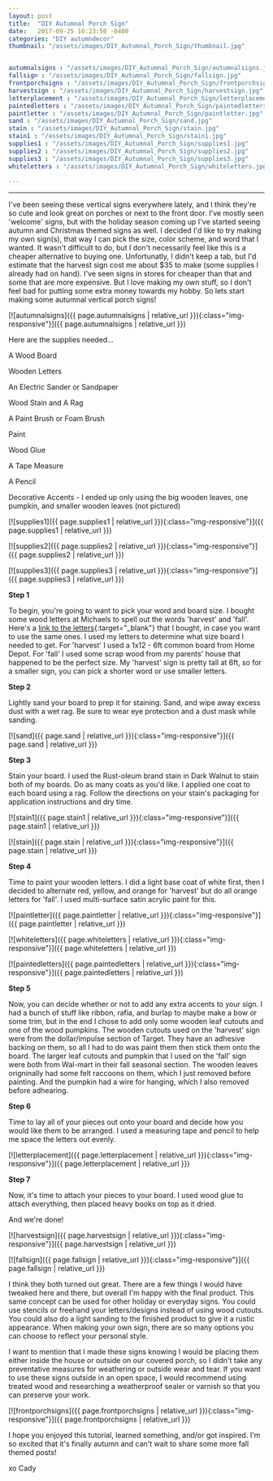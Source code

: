 ```yaml
---
layout: post
title:  "DIY Autumnal Porch Sign"
date:   2017-09-25 10:23:50 -0400
categories: "DIY autumndecor"
thumbnail: "/assets/images/DIY_Autumnal_Porch_Sign/thumbnail.jpg"


autumnalsigns : "/assets/images/DIY_Autumnal_Porch_Sign/autumnalsigns.jpg"
fallsign : "/assets/images/DIY_Autumnal_Porch_Sign/fallsign.jpg"
frontporchsigns : "/assets/images/DIY_Autumnal_Porch_Sign/frontporchsigns.jpg"
harvestsign : "/assets/images/DIY_Autumnal_Porch_Sign/harvestsign.jpg"
letterplacement : "/assets/images/DIY_Autumnal_Porch_Sign/letterplacement.jpg"
paintedletters : "/assets/images/DIY_Autumnal_Porch_Sign/paintedletters.jpg"
paintletter : "/assets/images/DIY_Autumnal_Porch_Sign/paintletter.jpg"
sand : "/assets/images/DIY_Autumnal_Porch_Sign/sand.jpg"
stain : "/assets/images/DIY_Autumnal_Porch_Sign/stain.jpg"
stain1 : "/assets/images/DIY_Autumnal_Porch_Sign/stain1.jpg"
supplies1 : "/assets/images/DIY_Autumnal_Porch_Sign/supplies1.jpg"
supplies2 : "/assets/images/DIY_Autumnal_Porch_Sign/supplies2.jpg"
supplies3 : "/assets/images/DIY_Autumnal_Porch_Sign/supplies3.jpg"
whiteletters : "/assets/images/DIY_Autumnal_Porch_Sign/whiteletters.jpg"
  
---
```

---
I've been seeing these vertical signs everywhere lately, and I think they're so cute and look great on porches or next to the front door. I've mostly seen 'welcome' signs, but with the holiday season coming up I've started seeing autumn and Christmas themed signs as well. I decided I'd like to try making my own sign(s), that way I can pick the size, color scheme, and word that I wanted. It wasn't difficult to do, but I don't necessarily feel like this is a cheaper alternative to buying one. Unfortunatly, I didn't keep a tab, but I'd estimate that the harvest sign cost me about $35 to make (some supplies I already had on hand). I've seen signs in stores for cheaper than that and some that are more expensive. But I love making my own stuff, so I don't feel bad for putting some extra money towards my hobby. So lets start making some autumnal vertical porch signs!

[![autumnalsigns]({{ page.autumnalsigns | relative_url }}){:class="img-responsive"}]({{ page.autumnalsigns | relative_url }})

Here are the supplies needed...

A Wood Board

Wooden Letters

An Electric Sander or Sandpaper

Wood Stain and A Rag

A Paint Brush or Foam Brush

Paint

Wood Glue

A Tape Measure

A Pencil

Decorative Accents - I ended up only using the big wooden leaves, one pumpkin, and smaller wooden leaves (not pictured)

[![supplies1]({{ page.supplies1 | relative_url }}){:class="img-responsive"}]({{ page.supplies1 | relative_url }})

[![supplies2]({{ page.supplies2 | relative_url }}){:class="img-responsive"}]({{ page.supplies2 | relative_url }})

[![supplies3]({{ page.supplies3 | relative_url }}){:class="img-responsive"}]({{ page.supplies3 | relative_url }})

**Step 1**

To begin, you're going to want to pick your word and board size. I bought some wood letters at Michaels to spell out the words 'harvest' and 'fall'. Here's a [link to the letters](https://www.michaels.com/8in-classic-wood-letter-by-artminds/M10492882.html?dwvar_M10492882_color=Unfinished%20-%20A#pmpt=qualifying&sz=24&start=27){:target="_blank"} that I bought, in case you want to use the same ones. I used my letters to determine what size board I needed to get. For 'harvest' I used a 1x12 - 6ft common board from Home Depot. For 'fall' I used some scrap wood from my parents' house that happened to be the perfect size. My 'harvest' sign is pretty tall at 6ft, so for a smaller sign, you can pick a shorter word or use smaller letters.

**Step 2**

Lightly sand your board to prep it for staining. Sand, and wipe away excess dust with a wet rag. Be sure to wear eye protection and a dust mask while sanding.

[![sand]({{ page.sand | relative_url }}){:class="img-responsive"}]({{ page.sand | relative_url }})

**Step 3**

Stain your board. I used the Rust-oleum brand stain in Dark Walnut to stain both of my boards. Do as many coats as you'd like. I applied one coat to each board using a rag. Follow the directions on your stain's packaging for application instructions and dry time.

[![stain1]({{ page.stain1 | relative_url }}){:class="img-responsive"}]({{ page.stain1 | relative_url }})

[![stain]({{ page.stain | relative_url }}){:class="img-responsive"}]({{ page.stain | relative_url }})

**Step 4**

Time to paint your wooden letters. I did a light base coat of white first, then I decided to alternate red, yellow, and orange for 'harvest' but do all orange letters for 'fall'. I used multi-surface satin acrylic paint for this.

[![paintletter]({{ page.paintletter | relative_url }}){:class="img-responsive"}]({{ page.paintletter | relative_url }})

[![whiteletters]({{ page.whiteletters | relative_url }}){:class="img-responsive"}]({{ page.whiteletters | relative_url }})

[![paintedletters]({{ page.paintedletters | relative_url }}){:class="img-responsive"}]({{ page.paintedletters | relative_url }})

**Step 5**

Now, you can decide whether or not to add any extra accents to your sign. I had a bunch of stuff like ribbon, rafia, and burlap to maybe make a bow or some trim, but in the end I chose to add only some wooden leaf cutouts and one of the wood pumpkins. The wooden cutouts used on the 'harvest' sign were from the dollar/impulse section of Target. They have an adhesive backing on them, so all I had to do was paint them then stick them onto the board. The larger leaf cutouts and pumpkin that I used on the 'fall' sign were both from Wal-mart in their fall seasonal section. The wooden leaves origninally had some felt raccoons on them, which I just removed before painting. And the pumpkin had a wire for hanging, which I also removed before adhearing.

**Step 6**

Time to lay all of your pieces out onto your board and decide how you would like them to be arranged. I used a measuring tape and pencil to help me space the letters out evenly.

[![letterplacement]({{ page.letterplacement | relative_url }}){:class="img-responsive"}]({{ page.letterplacement | relative_url }})

**Step 7**

Now, it's time to attach your pieces to your board. I used wood glue to attach everything, then placed heavy books on top as it dried.

And we're done!

[![harvestsign]({{ page.harvestsign | relative_url }}){:class="img-responsive"}]({{ page.harvestsign | relative_url }})

[![fallsign]({{ page.fallsign | relative_url }}){:class="img-responsive"}]({{ page.fallsign | relative_url }})

I think they both turned out great. There are a few things I would have tweaked here and there, but overall I'm happy with the final product. This same concept can be used for other holiday or everyday signs. You could use stencils or freehand your letters/designs instead of using wood cutouts. You could also do a light sanding to the finished product to give it a rustic appearance. When making your own sign, there are so many options you can choose to reflect your personal style.

I want to mention that I made these signs knowing I would be placing them either inside the house or outside on our covered porch, so I didn't take any preventative measures for weathering or outside wear and tear. If you want to use these signs outside in an open space, I would recommend using treated wood and researching a weatherproof sealer or varnish so that you can preserve your work.

[![frontporchsigns]({{ page.frontporchsigns | relative_url }}){:class="img-responsive"}]({{ page.frontporchsigns | relative_url }})

I hope you enjoyed this tutorial, learned something, and/or got inspired. I'm so excited that it's finally autumn and can't wait to share some more fall themed posts!

xo Cady
